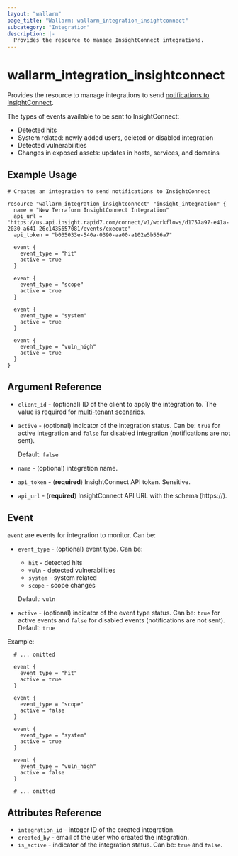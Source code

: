 ```yaml
---
layout: "wallarm"
page_title: "Wallarm: wallarm_integration_insightconnect"
subcategory: "Integration"
description: |-
  Provides the resource to manage InsightConnect integrations.
---
```


# wallarm_integration_insightconnect

Provides the resource to manage integrations to send [notifications to InsightConnect][1].

The types of events available to be sent to InsightConnect:
- Detected hits
- System related: newly added users, deleted or disabled integration
- Detected vulnerabilities
- Changes in exposed assets: updates in hosts, services, and domains

## Example Usage

```hcl
# Creates an integration to send notifications to InsightConnect

resource "wallarm_integration_insightconnect" "insight_integration" {
  name = "New Terraform InsightConnect Integration"
  api_url = "https://us.api.insight.rapid7.com/connect/v1/workflows/d1757a97-e41a-2030-a641-26c1435657081/events/execute"
  api_token = "b035033e-540a-0390-aa00-a102e5b556a7"

  event {
    event_type = "hit"
    active = true
  }

  event {
    event_type = "scope"
    active = true
  }

  event {
    event_type = "system"
    active = true
  }
  
  event {
    event_type = "vuln_high"
    active = true
  }
}
```


## Argument Reference

* `client_id` - (optional) ID of the client to apply the integration to. The value is required for [multi-tenant scenarios][2].
* `active` - (optional) indicator of the integration status. Can be: `true` for active integration and `false` for disabled integration (notifications are not sent).

  Default: `false`
* `name` - (optional) integration name.
* `api_token` - (**required**) InsightConnect API token. Sensitive.
* `api_url` - (**required**) InsightConnect API URL with the schema (https://).

## Event

`event` are events for integration to monitor. Can be:

* `event_type` - (optional) event type. Can be:
  - `hit` - detected hits
  - `vuln` - detected vulnerabilities
  - `system` - system related
  - `scope` - scope changes

  Default: `vuln`
* `active` - (optional) indicator of the event type status. Can be: `true` for active events and `false` for disabled events (notifications are not sent). 
Default: `true`


Example:

```hcl
  # ... omitted

  event {
    event_type = "hit"
    active = true
  }

  event {
    event_type = "scope"
    active = false
  }

  event {
    event_type = "system"
    active = true
  }
  
  event {
    event_type = "vuln_high"
    active = false
  }

  # ... omitted
```

## Attributes Reference

* `integration_id` - integer ID of the created integration.
* `created_by` - email of the user who created the integration.
* `is_active` - indicator of the integration status. Can be: `true` and `false`.

[1]: https://docs.wallarm.com/user-guides/settings/integrations/insightconnect/
[2]: https://docs.wallarm.com/installation/multi-tenant/overview/
